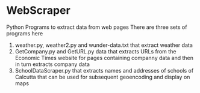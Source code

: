 # WebScraper
Python Programs to extract data from web pages
There are three sets of programs here
1. weather.py, weather2.py and wunder-data.txt that extract weather data
2. GetCompany.py and GetURL.py data that extracts URLs from the Economic Times website for pages containing companny data and then in turn extracts company data
3. SchoolDataScraper.py that extracts names and addresses of schools of Calcutta that can be used for subsequent geoencoding and display on maps
